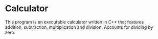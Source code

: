 # Calculator

This program is an executable calculator written in C++ that features addition, subtraction, multiplication and division.
Accounts for dividing by zero.

